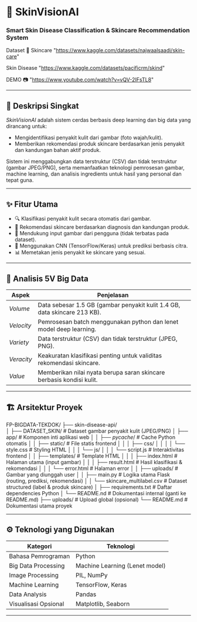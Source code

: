 # 🧠 SkinVisionAI
### Smart Skin Disease Classification & Skincare Recommendation System

Dataset 📁
Skincare
"https://www.kaggle.com/datasets/najwaalsaadi/skin-care" 

Skin Disease
"https://www.kaggle.com/datasets/pacificrm/skind"

DEMO 📷
"https://www.youtube.com/watch?v=vQV-2IFsTL8"

---

## 📌 Deskripsi Singkat

*SkinVisionAI* adalah sistem cerdas berbasis deep learning dan big data yang dirancang untuk:
- Mengidentifikasi penyakit kulit dari gambar (foto wajah/kulit).
- Memberikan rekomendasi produk skincare berdasarkan jenis penyakit dan kandungan bahan aktif produk.

Sistem ini menggabungkan data terstruktur (CSV) dan tidak terstruktur (gambar JPEG/PNG), serta memanfaatkan teknologi pemrosesan gambar, machine learning, dan analisis ingredients untuk hasil yang personal dan tepat guna.

---

## ✨ Fitur Utama

- 🔍 Klasifikasi penyakit kulit secara otomatis dari gambar.
- 🧴 Rekomendasi skincare berdasarkan diagnosis dan kandungan produk.
- 📂 Mendukung input gambar dari pengguna (tidak terbatas pada dataset).
- 🧠 Menggunakan CNN (TensorFlow/Keras) untuk prediksi berbasis citra.
- 📊 Memetakan jenis penyakit ke skincare yang sesuai.

---

## 🧠 Analisis 5V Big Data

| Aspek      | Penjelasan                                                                 |
|------------|-----------------------------------------------------------------------------|
| *Volume* | Data sebesar 1.5 GB (gambar penyakit kulit 1.4 GB, data skincare 213 KB).  |
| *Velocity* | Pemrosesan batch menggunakan python dan lenet model deep learning.            |
| *Variety* | Data terstruktur (CSV) dan tidak terstruktur (JPEG, PNG).                 |
| *Veracity* | Keakuratan klasifikasi penting untuk validitas rekomendasi skincare.     |
| *Value*   | Memberikan nilai nyata berupa saran skincare berbasis kondisi kulit.      |

---

## 🏗 Arsitektur Proyek
FP-BIGDATA-TEKDOK/
├── skin-disease-api/                         
│   ├── DATASET_SKIN/                         # Dataset gambar penyakit kulit (JPEG/PNG)
│   ├── app/                                  # Komponen inti aplikasi web
│   │   ├── _pycache_/                        # Cache Python otomatis
│   │   ├── static/                           # File statis frontend
│   │   │   ├── css/
│   │   │   │   └── style.css                 # Styling HTML
│   │   │   └── js/
│   │   │       └── script.js                 # Interaktivitas frontend
│   │   ├── templates/                        # Template HTML
│   │   │   ├── index.html                    # Halaman utama (input gambar)
│   │   │   ├── result.html                   # Hasil klasifikasi & rekomendasi
│   │   │   └── error.html                    # Halaman error
│   │   ├── uploads/                          # Gambar yang diunggah user
│   │   ├── main.py                           # Logika utama Flask (routing, prediksi, rekomendasi)
│   │   └── skincare_multilabel.csv           # Dataset structured (label & produk skincare)
│   ├── requirements.txt                      # Daftar dependencies Python
│   └── README.nd                             # Dokumentasi internal (ganti ke README.md)
├── uploads/                                  # Upload global (opsional)
└── README.md                                 # Dokumentasi utama proyek

---

## ⚙ Teknologi yang Digunakan

| Kategori            | Teknologi                  |
|---------------------|----------------------------|
| Bahasa Pemrograman  | Python                     |
| Big Data Processing | Machine Learning (Lenet model)     |
| Image Processing    | PIL, NumPy                 |
| Machine Learning    | TensorFlow, Keras          |
| Data Analysis       | Pandas                     |
| Visualisasi Opsional| Matplotlib, Seaborn        |

---
